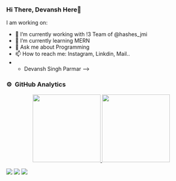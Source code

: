### Hi There, Devansh Here👋


I am working on:

- 🔭 I’m currently working with !3 Team of @hashes_jmi
- 🌱 I’m currently learning MERN
- 💬 Ask me about Programming
- 📫 How to reach me: Instagram, Linkdin, Mail..
- - Devansh Singh Parmar
-->

### ⚙️ &nbsp;GitHub Analytics

<p align="center">
<a href="https://github.com/vivek9patel">
  <img height="180em" src="https://github-readme-stats-eight-theta.vercel.app/api?username=Devansh-Singh-Parmar&show_icons=true&theme=algolia&include_all_commits=true&count_private=true"/>
  <img height="180em" src="https://github-readme-stats-eight-theta.vercel.app/api/top-langs/?username=vivek9patel&layout=compact&langs_count=8&theme=algolia"/>
</a>
</p>



<p>
<a href="https://www.linkedin.com/in/devanshsingh13/"><img src="https://img.shields.io/badge/-Devansh Singh-0077B5?style=flat&logo=Linkedin&logoColor=white"/></a>
<a href="mailto:devansh18dp@gmail.com"><img src="https://img.shields.io/badge/-devansh18dp@gmail.com-D14836?style=flat&logo=Gmail&logoColor=white"/></a>
<a href="https://instagram.com/sin_devansh"><img src="https://img.shields.io/badge/Instagram-sin__devansh-pink"/></a>
</p>
